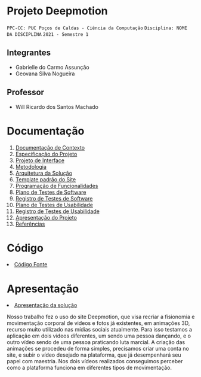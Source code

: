 # Projeto Deepmotion

`PPC-CC: PUC Poços de Caldas - Ciência da Computação`
`Disciplina: NOME DA DISCIPLINA`
`2021 - Semestre 1`

## Integrantes

- Gabrielle do Carmo Assunção
- Geovana Silva Nogueira

## Professor

- Will Ricardo dos Santos Machado

# Documentação

<ol>
<li><a href="docs/1-Documentação de Contexto.md"> Documentação de Contexto</a></li>
<li><a href="docs/2-Especificação do Projeto.md"> Especificação do Projeto</a></li>
<li><a href="docs/3-Projeto de Interface.md"> Projeto de Interface</a></li>
<li><a href="docs/4-Metodologia.md"> Metodologia</a></li>
<li><a href="docs/5-Arquitetura da Solução.md"> Arquitetura da Solução</a></li>
<li><a href="docs/6-Template padrão do Site.md"> Template padrão do Site</a></li>
<li><a href="docs/7-Programação de Funcionalidades.md"> Programação de Funcionalidades</a></li>
<li><a href="docs/8-Plano de Testes de Software.md"> Plano de Testes de Software</a></li>
<li><a href="docs/9-Registro de Testes de Software.md"> Registro de Testes de Software</a></li>
<li><a href="docs/10-Plano de Testes de Usabilidade.md"> Plano de Testes de Usabilidade</a></li>
<li><a href="docs/11-Registro de Testes de Usabilidade.md"> Registro de Testes de Usabilidade</a></li>
<li><a href="docs/12-Apresentação do Projeto.md"> Apresentação do Projeto</a></li>
<li><a href="docs/13-Referências.md"> Referências</a></li>
</ol>

# Código

<li><a href="src/README.md"> Código Fonte</a></li>

# Apresentação
<li><a href="presentation/README.md"> Apresentação da solução</a></li>

Nosso trabalho fez o uso do site Deepmotion, que visa recriar a fisionomia e movimentação corporal de videos e fotos já existentes, em animações 3D, recurso muito utilizado nas mídias sociais atualmente. Para isso testamos a aplicação em dois vídeos diferentes, um sendo uma pessoa dançando, e o outro vídeo sendo de uma pessoa praticando luta marcial. A criação das animações se procedeu de forma simples, precisamos criar uma conta no site, e subir o vídeo desejado na plataforma, que já desempenhará seu papel com maestria. Nos dois vídeos realizados conseguimos perceber como a plataforma funciona em diferentes tipos de movimentação.
